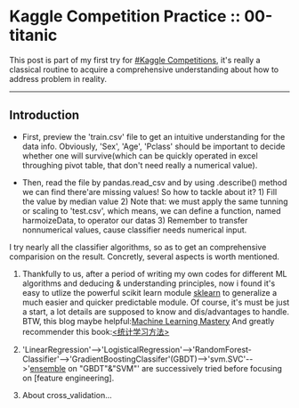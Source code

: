 # Kaggle Competition Practice :: 00-titanic

This post is part of my first try for [#Kaggle Competitions](https://www.kaggle.com/competitions), 
it's really a classical routine to acquire a comprehensive understanding about how to address problem in reality. 

---

## Introduction
- First, preview the 'train.csv' file to get an intuitive understanding for the data info.
Obviously, 'Sex', 'Age', 'Pclass' should be important to decide whether one will survive(which 
can be quickly operated in excel throughing pivot table, that don't need really a numerical value).

- Then, read the file by pandas.read_csv and by using .describe() method we can find there'are missing
values! So how to tackle about it? 1) Fill the value by median value 2) Note that: we must apply the 
same tunning or scaling to 'test.csv', which means, we can define a function, named harmoizeData, to 
operator our datas 3) Remember to transfer nonnumerical values, cause classifier needs numerical input.

I try nearly all the classifier algorithms, so as to get an comprehensive comparision on the 
result. Concretly, several aspects is worth mentioned.

1) Thankfully to us, after a period of writing 
my own codes for different ML algorithms and deducing & understanding principles, now i found it's easy 
to utlize the powerful scikit learn module [sklearn](http://scikit-learn.org/stable/index.html) to generalize
a much easier and quicker predictable module. Of course, it's must be just a start, a lot details are
supposed to know and dis/advantages to handle. BTW, this blog maybe helpful:[Machine Learning Mastery](http://machinelearningmastery.com/blog)   And greatly recommender this book:[<统计学习方法>](http://book.douban.com/subject/10590856/) 

2) 'LinearRegression'-->'LogisticalRegression'-->'RandomForest-
Classifier'-->'GradientBoostingClassifer'(GBDT)-->'svm.SVC'-->'[ensemble](http://www.scholarpedia.org/article/Ensemble_learning)
on "GBDT"&"SVM"' are successively tried before focusing on [feature engineering]. 

3) About cross_validation...


